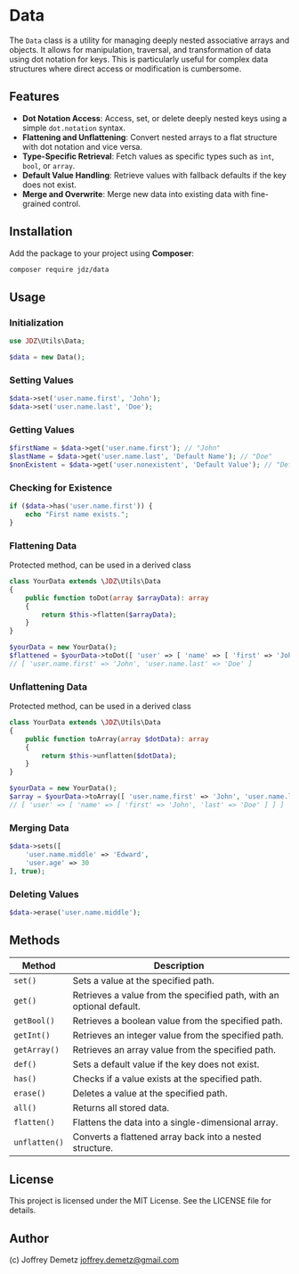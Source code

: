 # Data

The `Data` class is a utility for managing deeply nested associative arrays and objects. It allows for manipulation, traversal, and transformation of data using dot notation for keys. This is particularly useful for complex data structures where direct access or modification is cumbersome.

## Features

- **Dot Notation Access**: Access, set, or delete deeply nested keys using a simple `dot.notation` syntax.
- **Flattening and Unflattening**: Convert nested arrays to a flat structure with dot notation and vice versa.
- **Type-Specific Retrieval**: Fetch values as specific types such as `int`, `bool`, or `array`.
- **Default Value Handling**: Retrieve values with fallback defaults if the key does not exist.
- **Merge and Overwrite**: Merge new data into existing data with fine-grained control.

## Installation

Add the package to your project using **Composer**:

```bash
composer require jdz/data
```

## Usage

### Initialization

```php
use JDZ\Utils\Data;

$data = new Data();
```

### Setting Values

```php
$data->set('user.name.first', 'John');
$data->set('user.name.last', 'Doe');
```

### Getting Values

```php
$firstName = $data->get('user.name.first'); // "John"
$lastName = $data->get('user.name.last', 'Default Name'); // "Doe"
$nonExistent = $data->get('user.nonexistent', 'Default Value'); // "Default Value"
```

### Checking for Existence

```php
if ($data->has('user.name.first')) {
    echo "First name exists.";
}
```

### Flattening Data
Protected method, can be used in a derived class
```php
class YourData extends \JDZ\Utils\Data
{
    public function toDot(array $arrayData): array
    {
        return $this->flatten($arrayData);
    }
}

$yourData = new YourData();
$flattened = $yourData->toDot([ 'user' => [ 'name' => [ 'first' => 'John', 'last' => 'Doe' ] ] ]);
// [ 'user.name.first' => 'John', 'user.name.last' => 'Doe' ]
```

### Unflattening Data
Protected method, can be used in a derived class
```php
class YourData extends \JDZ\Utils\Data
{
    public function toArray(array $dotData): array
    {
        return $this->unflatten($dotData);
    }
}

$yourData = new YourData();
$array = $yourData->toArray([ 'user.name.first' => 'John', 'user.name.last' => 'Doe' ]);
// [ 'user' => [ 'name' => [ 'first' => 'John', 'last' => 'Doe' ] ] ]
```

### Merging Data

```php
$data->sets([
    'user.name.middle' => 'Edward',
    'user.age' => 30
], true);
```

### Deleting Values

```php
$data->erase('user.name.middle');
```

## Methods

| Method       | Description |
|--------------|-------------|
| `set()`      | Sets a value at the specified path. |
| `get()`      | Retrieves a value from the specified path, with an optional default. |
| `getBool()`  | Retrieves a boolean value from the specified path. |
| `getInt()`   | Retrieves an integer value from the specified path. |
| `getArray()` | Retrieves an array value from the specified path. |
| `def()`      | Sets a default value if the key does not exist. |
| `has()`      | Checks if a value exists at the specified path. |
| `erase()`    | Deletes a value at the specified path. |
| `all()`      | Returns all stored data. |
| `flatten()`  | Flattens the data into a single-dimensional array. |
| `unflatten()`| Converts a flattened array back into a nested structure. |

## License

This project is licensed under the MIT License. See the LICENSE file for details.

## Author

(c) Joffrey Demetz <joffrey.demetz@gmail.com>

